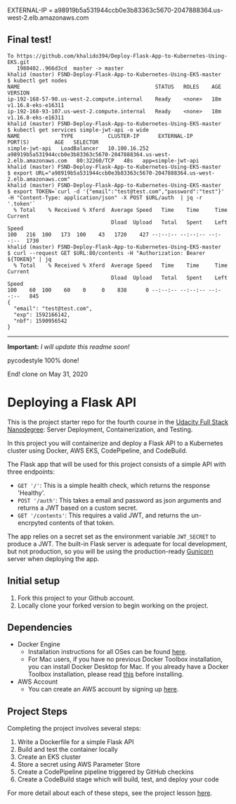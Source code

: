 EXTERNAL-IP = a98919b5a531944ccb0e3b83363c5670-2047888364.us-west-2.elb.amazonaws.com
## Final test!
```shell
To https://github.com/khalido394/Deploy-Flask-App-to-Kubernetes-Using-EKS.git
   1980402..966d3cd  master -> master
khalid (master) FSND-Deploy-Flask-App-to-Kubernetes-Using-EKS-master
$ kubectl get nodes
NAME                                           STATUS   ROLES    AGE   VERSION
ip-192-168-57-90.us-west-2.compute.internal    Ready    <none>   18m   v1.16.8-eks-e16311
ip-192-168-93-107.us-west-2.compute.internal   Ready    <none>   18m   v1.16.8-eks-e16311
khalid (master) FSND-Deploy-Flask-App-to-Kubernetes-Using-EKS-master
$ kubectl get services simple-jwt-api -o wide
NAME             TYPE           CLUSTER-IP      EXTERNAL-IP                                                               PORT(S)        AGE   SELECTOR
simple-jwt-api   LoadBalancer   10.100.16.252   a98919b5a531944ccb0e3b83363c5670-2047888364.us-west-2.elb.amazonaws.com   80:32260/TCP   48s   app=simple-jwt-api
khalid (master) FSND-Deploy-Flask-App-to-Kubernetes-Using-EKS-master
$ export URL="a98919b5a531944ccb0e3b83363c5670-2047888364.us-west-2.elb.amazonaws.com"
khalid (master) FSND-Deploy-Flask-App-to-Kubernetes-Using-EKS-master
$ export TOKEN=`curl -d '{"email":"test@test.com","password":"test"}' -H "Content-Type: application/json" -X POST $URL/auth  | jq -r '.token'`
  % Total    % Received % Xferd  Average Speed   Time    Time     Time  Current
                                 Dload  Upload   Total   Spent    Left  Speed
100   216  100   173  100    43   1720    427 --:--:-- --:--:-- --:--:--  1730
khalid (master) FSND-Deploy-Flask-App-to-Kubernetes-Using-EKS-master
$ curl --request GET $URL:80/contents -H "Authorization: Bearer ${TOKEN}" | jq
  % Total    % Received % Xferd  Average Speed   Time    Time     Time  Current
                                 Dload  Upload   Total   Spent    Left  Speed
100    60  100    60    0     0    838      0 --:--:-- --:--:-- --:--:--   845
{
  "email": "test@test.com",
  "exp": 1592166142,
  "nbf": 1590956542
}
```

----------
__Important:__ _I will update this readme soon!_

pycodestyle 100% done!

End! clone on May 31, 2020

# Deploying a Flask API

This is the project starter repo for the fourth course in the [Udacity Full Stack Nanodegree](https://www.udacity.com/course/full-stack-web-developer-nanodegree--nd004): Server Deployment, Containerization, and Testing.

In this project you will containerize and deploy a Flask API to a Kubernetes cluster using Docker, AWS EKS, CodePipeline, and CodeBuild.

The Flask app that will be used for this project consists of a simple API with three endpoints:

- `GET '/'`: This is a simple health check, which returns the response 'Healthy'. 
- `POST '/auth'`: This takes a email and password as json arguments and returns a JWT based on a custom secret.
- `GET '/contents'`: This requires a valid JWT, and returns the un-encrpyted contents of that token. 

The app relies on a secret set as the environment variable `JWT_SECRET` to produce a JWT. The built-in Flask server is adequate for local development, but not production, so you will be using the production-ready [Gunicorn](https://gunicorn.org/) server when deploying the app.

## Initial setup
1. Fork this project to your Github account.
2. Locally clone your forked version to begin working on the project.

## Dependencies

- Docker Engine
    - Installation instructions for all OSes can be found [here](https://docs.docker.com/install/).
    - For Mac users, if you have no previous Docker Toolbox installation, you can install Docker Desktop for Mac. If you already have a Docker Toolbox installation, please read [this](https://docs.docker.com/docker-for-mac/docker-toolbox/) before installing.
 - AWS Account
     - You can create an AWS account by signing up [here](https://aws.amazon.com/#).
     
## Project Steps

Completing the project involves several steps:

1. Write a Dockerfile for a simple Flask API
2. Build and test the container locally
3. Create an EKS cluster
4. Store a secret using AWS Parameter Store
5. Create a CodePipeline pipeline triggered by GitHub checkins
6. Create a CodeBuild stage which will build, test, and deploy your code

For more detail about each of these steps, see the project lesson [here](https://classroom.udacity.com/nanodegrees/nd004/parts/1d842ebf-5b10-4749-9e5e-ef28fe98f173/modules/ac13842f-c841-4c1a-b284-b47899f4613d/lessons/becb2dac-c108-4143-8f6c-11b30413e28d/concepts/092cdb35-28f7-4145-b6e6-6278b8dd7527).
